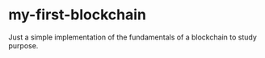 # my-first-blockchain

Just a simple implementation of the fundamentals of a blockchain to study purpose.
